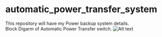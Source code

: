 # automatic_power_transfer_system
This repository will have my Power backup system details.<br>
Block Digarm of Automatic Power Transfer switch.
![Alt text](Balloon_comand_block_diagram.png?raw=true "Block diagram")<br>
